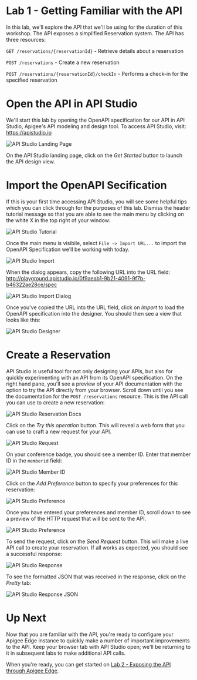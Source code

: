 # Lab 1 - Getting Familiar with the API

In this lab, we'll explore the API that we'll be using for the duration of this workshop. The API exposes a simplified Reservation system. The API has three resources:

`GET /reservations/{reservationId}` - Retrieve details about a reservation

`POST /reservations` - Create a new reservation

`POST /reservations/{reservationId}/checkIn` - Performs a check-in for the specified reservation

# Open the API in API Studio

We'll start this lab by opening the OpenAPI specification for our API in API Studio, Apigee's API modeling and design tool. To access API Studio, visit: <a href="https://apistudio.io" target="_blank">https://apistudio.io</a>

![API Studio Landing Page](images/apistudio-getstarted.png)

On the API Studio landing page, click on the *Get Started* button to launch the API design view.

# Import the OpenAPI Secification

If this is your first time accessing API Studio, you will see some helpful tips which you can click through for the purposes of this lab. Dismiss the header tutorial message so that you are able to see the main menu by clicking on the white X in the top right of your window:

![API Studio Tutorial](images/apistudio-tutorial.png)

Once the main menu is visibile, select `File -> Import URL...` to import the OpenAPI Specification we'll be working with today.

![API Studio Import](images/apistudio-import.png)

When the dialog appears, copy the following URL into the URL field: <a href="http://playground.apistudio.io/0f9aeab1-9b21-4091-9f7b-b46322ae28ce/spec" target="_blank">http://playground.apistudio.io/0f9aeab1-9b21-4091-9f7b-b46322ae28ce/spec</a>

![API Studio Import Dialog](images/apistudio-dialog.png)

Once you've copied the URL into the URL field, click on *Import* to load the OpenAPI specification into the designer. You should then see a view that looks like this:

![API Studio Designer](images/apistudio-designer.png)

# Create a Reservation

API Studio is useful tool for not only designing your APIs, but also for quickly experimenting with an API from its OpenAPI specification. On the right hand pane, you'll see a preview of your API documentation with the option to try the API directly from your browser. Scroll down until you see the documentation for the `POST /reservations` resource. This is the API call you can use to create a new reservation:

![API Studio Reservation Docs](images/apistudio-postres.png)

Click on the *Try this operation* button. This will reveal a web form that you can use to craft a new request for your API. 

![API Studio Request](images/apistudio-request.png)

On your conference badge, you should see a member ID. Enter that member ID in the `memberid` field:

![API Studio Member ID](images/apistudio-memberid.png)

Click on the *Add Preference* button to specify your preferences for this reservation:

![API Studio Preference](images/apistudio-prefs.png)

Once you have entered your preferences and member ID, scroll down to see a preview of the HTTP request that will be sent to the API.

![API Studio Preference](images/apistudio-request-preview.png)

To send the request, click on the *Send Request* button. This will make a live API call to create your reservation. If all works as expected, you should see a successful response:

![API Studio Response](images/apistudio-response.png)

To see the formatted JSON that was received in the response, click on the *Pretty* tab:

![API Studio Response JSON](images/apistudio-response-json.png)

# Up Next

Now that you are familiar with the API, you're ready to configure your Apigee Edge instance to quickly make a number of important improvements to the API. Keep your browser tab with API Studio open; we'll be returning to it in subsequent labs to make additional API calls.

When you're ready, you can get started on [Lab 2 - Exposing the API through Apigee Edge](lab2.md).
